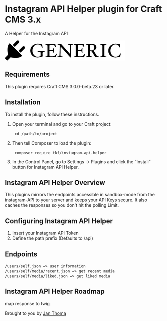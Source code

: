 # Instagram API Helper plugin for Craft CMS 3.x

A Helper for the Instagram API

![Screenshot](resources/img/plugin-logo.png)

## Requirements

This plugin requires Craft CMS 3.0.0-beta.23 or later.

## Installation

To install the plugin, follow these instructions.

1. Open your terminal and go to your Craft project:

        cd /path/to/project

2. Then tell Composer to load the plugin:

        composer require tkf/instagram-api-helper

3. In the Control Panel, go to Settings → Plugins and click the “Install” button for Instagram API Helper.

## Instagram API Helper Overview

This plugins mirrors the endpoints accessible in sandbox-mode from the instagram-API to your server and
keeps your API Keys secure. It also caches the responses so you don't hit the polling
Limit.

## Configuring Instagram API Helper

1. Insert your Instagram API Token
2. Define the path prefix (Defaults to /api)

## Endpoints

    /users/self.json => user information
    /users/self/media/recent.json => get recent media
    /users/self/media/liked.json => get liked media

## Instagram API Helper Roadmap

map response to twig

Brought to you by [Jan Thoma](https://t-k-f.ch)
